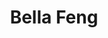 ---
# Display name
title: Bella Feng

# Is this the primary user of the site?
superuser: FALSE # true or false

# Role/position
role: EQRx

social:
- icon: linkedin
  icon_pack: fab
  link: https://www.linkedin.com/in/bellafeng
- icon: github
  icon_pack: fab
  link: https://github.com/bellafeng



# Enter email to display Gravatar (if Gravatar enabled in Config)
email: 'bellafeng@gmail.com'

# Highlight the author in author lists? (true/false)
highlight_name: false

# Organizational groups that you belong to (for People widget)
#   Set this to `[]` or comment out if you are not using People widget.
user_groups:
- Organising Committee
---